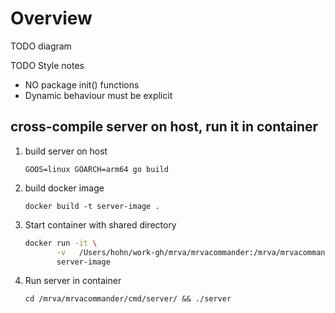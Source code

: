 # Overview

TODO diagram

TODO Style notes
- NO package init() functions
- Dynamic behaviour must be explicit
 
## cross-compile server on host, run it in container 
1.  build server on host

        GOOS=linux GOARCH=arm64 go build

2.  build docker image

        docker build -t server-image .

3.  Start container with shared directory

    ```sh
    docker run -it \
           -v   /Users/hohn/work-gh/mrva/mrvacommander:/mrva/mrvacommander \
           server-image
    ```

4.  Run server in container

        cd /mrva/mrvacommander/cmd/server/ && ./server
